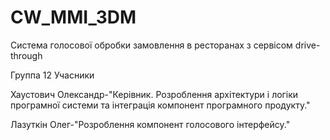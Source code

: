 # CW_MMI_3DM

Система голосової обробки замовлення в ресторанах з сервісом drive-through

Группа 12 Учасники 

Хаустович Олександр-"Керівник. Розроблення архітектури і логіки програмної системи та інтеграція компонент
програмного продукту."


Лазуткін Олег-"Розроблення компонент голосового інтерфейсу."
